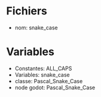 
# Fichiers
- nom: snake\_case

# Variables
- Constantes: ALL\_CAPS
- Variables: snake\_case
- classe: Pascal\_Snake\_Case
- node godot: Pascal\_Snake\_Case



